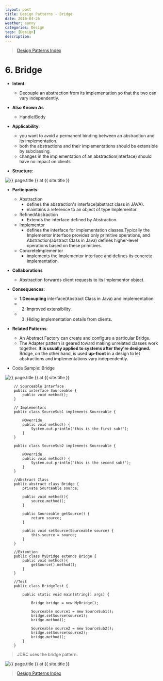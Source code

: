 ```yaml
---
layout: post
title: Design Patterns - Bridge
date: 2016-04-26
weather: sunny
categories: Design 
tags: [Design]
description: 
---
```


> [Design Patterns Index](http://raysxysun.github.io/categories/#Design)

# 6. Bridge 

- **Intent**: 
	- Decouple an abstraction from its implementation so that the two can vary independently.
- **Also Known As**
	- Handle/Body
- **Applicability**:
	- you want to avoid a permanent binding between an abstraction and its implementation.
	- both the abstractions and their implementations should be extensible by subclassing.
	- changes in the implementation of an abstraction(interface) should have no impact on clients

- **Structure**:	

<img src="{{ site.url }}/assets/img/2016-04-18-DesignPatterns/Bridge.png" alt="{{ page.title }} at {{ site.title }}">

- **Participants**:
	- Abstraction
		- defines the abstraction's interface(abstract class in JAVA).
		- maintains a reference to an object of type Implementor.
	- RefinedAbstraction
		- Extends the interface defined by Abstraction.
	- Implementor
		- defines the interface for implementation classes.Typically the Implementor interface provides only primitive operations, and Abstraction(abstract Class in Java) defines higher-level operations based on these primitives.
	- ConcreteImplementor
		- implements the Implementor interface and defines its concrete implementation.

- **Collaborations**
	- Abstraction forwards client requests to its Implementor object.

- **Consequences**:
	- 1.**Decoupling** interface(Abstract Class in Java) and implementation.
	- 2. Improved extensibility.
	- 3. Hiding implementation details from clients.

- **Related Patterns**:
	- An Abstract Factory can create and configure a particular Bridge.
	- The Adapter pattern is geared toward making unrelated classes work together. **It is usually applied to systems after they're designed.** Bridge, on the other hand, is used **up-front** in a design to let abstractions and implementations vary independently.

- Code Sample: Bridge

<img src="{{ site.url }}/assets/img/2016-04-18-DesignPatterns/BridgeSample.png" alt="{{ page.title }} at {{ site.title }}">	

		// Sourceable Interface
		public interface Sourceable {  
		    public void method();  
		} 

		// Implementors
		public class SourceSub1 implements Sourceable {  
		  
		    @Override  
		    public void method() {  
		        System.out.println("this is the first sub!");  
		    }  
		}  

		public class SourceSub2 implements Sourceable {  
		  
		    @Override  
		    public void method() {  
		        System.out.println("this is the second sub!");  
		    }  
		}  

		//Abstract Class
		public abstract class Bridge {  
		    private Sourceable source;  
		  
		    public void method(){  
		        source.method();  
		    }  
		      
		    public Sourceable getSource() {  
		        return source;  
		    }  
		  
		    public void setSource(Sourceable source) {  
		        this.source = source;  
		    }  
		}  

		//Extention
		public class MyBridge extends Bridge {  
		    public void method(){  
		        getSource().method();  
		    }  
		}  

		//Test
		public class BridgeTest {  
		      
		    public static void main(String[] args) {  
		          
		        Bridge bridge = new MyBridge();  
		          
		        Sourceable source1 = new SourceSub1();  
		        bridge.setSource(source1);  
		        bridge.method();  
		          
		        Sourceable source2 = new SourceSub2();  
		        bridge.setSource(source2);  
		        bridge.method();  
		    }  
		}   

> JDBC uses the bridge pattern:

<img src="{{ site.url }}/assets/img/2016-04-18-DesignPatterns/JDBC.png" alt="{{ page.title }} at {{ site.title }}">	


> [Design Patterns Index](http://raysxysun.github.io/categories/#Design)